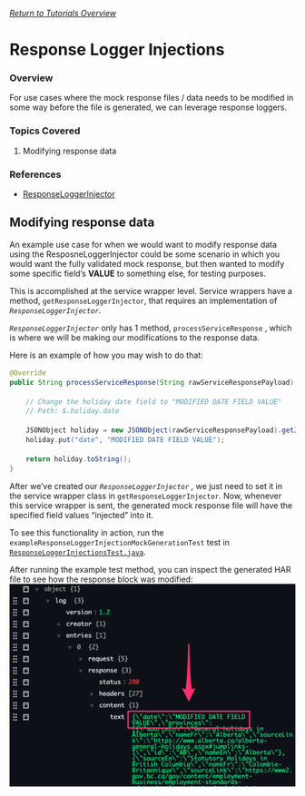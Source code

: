 [_Return to Tutorials Overview_](https://github.com/eBay/NSTSuite/tree/main/NSTTutorials)

# Response Logger Injections

### Overview

For use cases where the mock response files / data needs to be modified in some way before the file is generated, we can leverage response loggers.

### Topics Covered

1. Modifying response data

### References
- [ResponseLoggerInjector](../../../../../../../../../NST/src/main/java/com/ebay/service/logger/injection/ResponseLoggerInjector.java)

## Modifying response data

An example use case for when we would want to modify response data using the ResposneLoggerInjector could be some scenario in which you would want the fully validated mock response, but then wanted to modify some specific field’s **VALUE** to something else, for testing purposes.

This is accomplished at the service wrapper level. Service wrappers have a method, `getResponseLoggerInjector`, that requires an implementation of *`ResponseLoggerInjector`.* 

*`ResponseLoggerInjector`* only has 1 method, `processServiceResponse` , which is where we will be making our modifications to the response data. 

Here is an example of how you may wish to do that:

```java
@Override
public String processServiceResponse(String rawServiceResponsePayload) {

    // Change the holiday date field to "MODIFIED DATE FIELD VALUE"
    // Path: $.holiday.date

    JSONObject holiday = new JSONObject(rawServiceResponsePayload).getJSONObject("holiday");
    holiday.put("date", "MODIFIED DATE FIELD VALUE");

    return holiday.toString();
}
```

After we’ve created our *`ResponseLoggerInjector` ,* we just need to set it in the service wrapper class in `getResponseLoggerInjector`. Now, whenever this service wrapper is sent, the generated mock response file will have the specified field values “injected” into it.

To see this functionality in action, run the `exampleResponseLoggerInjectionMockGenerationTest` test in [`ResponseLoggerInjectionsTest.java`](ResponseLoggerInjectionsTest.java).

After running the example test method, you can inspect the generated HAR file to see how the response block was modified:
![](modifiedDateFieldValue.png)